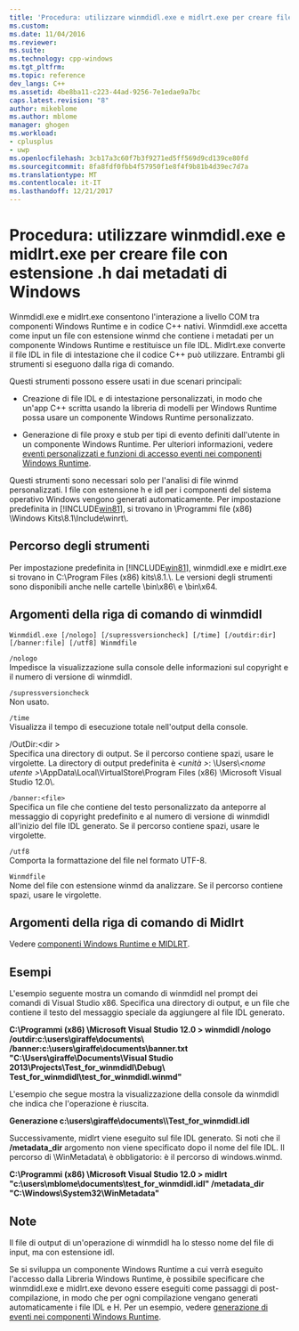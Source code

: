 ```yaml
---
title: 'Procedura: utilizzare winmdidl.exe e midlrt.exe per creare file con estensione h dai metadati di windows | Documenti Microsoft'
ms.custom: 
ms.date: 11/04/2016
ms.reviewer: 
ms.suite: 
ms.technology: cpp-windows
ms.tgt_pltfrm: 
ms.topic: reference
dev_langs: C++
ms.assetid: 4be8ba11-c223-44ad-9256-7e1edae9a7bc
caps.latest.revision: "8"
author: mikeblome
ms.author: mblome
manager: ghogen
ms.workload:
- cplusplus
- uwp
ms.openlocfilehash: 3cb17a3c60f7b3f9271ed5ff569d9cd139ce80fd
ms.sourcegitcommit: 8fa8fdf0fbb4f57950f1e8f4f9b81b4d39ec7d7a
ms.translationtype: MT
ms.contentlocale: it-IT
ms.lasthandoff: 12/21/2017
---
```

# <a name="how-to-use-winmdidlexe-and-midlrtexe-to-create-h-files-from-windows-metadata"></a>Procedura: utilizzare winmdidl.exe e midlrt.exe per creare file con estensione .h dai metadati di Windows
Winmdidl.exe e midlrt.exe consentono l'interazione a livello COM tra componenti Windows Runtime e in codice C++ nativi. Winmdidl.exe accetta come input un file con estensione winmd che contiene i metadati per un componente Windows Runtime e restituisce un file IDL. Midlrt.exe converte il file IDL in file di intestazione che il codice C++ può utilizzare. Entrambi gli strumenti si eseguono dalla riga di comando.  
  
 Questi strumenti possono essere usati in due scenari principali:  
  
-   Creazione di file IDL e di intestazione personalizzati, in modo che un'app C++ scritta usando la libreria di modelli per Windows Runtime possa usare un componente Windows Runtime personalizzato.  
  
-   Generazione di file proxy e stub per tipi di evento definiti dall'utente in un componente Windows Runtime. Per ulteriori informazioni, vedere [eventi personalizzati e funzioni di accesso eventi nei componenti Windows Runtime](/uwp/winrt-components/custom-events-and-event-accessors-in-windows-runtime-components).  
  
 Questi strumenti sono necessari solo per l'analisi di file winmd personalizzati. I file con estensione h e idl per i componenti del sistema operativo Windows vengono generati automaticamente. Per impostazione predefinita in [!INCLUDE[win81](../misc/includes/win81_md.md)], si trovano in \Programmi file (x86) \Windows Kits\8.1\Include\winrt\\.  
  
## <a name="location-of-the-tools"></a>Percorso degli strumenti  
 Per impostazione predefinita in [!INCLUDE[win81](../misc/includes/win81_md.md)], winmdidl.exe e midlrt.exe si trovano in C:\Program Files (x86) kits\8.1.\\. Le versioni degli strumenti sono disponibili anche nelle cartelle \bin\x86\ e \bin\x64\.  
  
## <a name="winmdidl-command-line-arguments"></a>Argomenti della riga di comando di winmdidl  
  
```  
Winmdidl.exe [/nologo] [/supressversioncheck] [/time] [/outdir:dir] [/banner:file] [/utf8] Winmdfile  
```  
  
 `/nologo`  
 Impedisce la visualizzazione sulla console delle informazioni sul copyright e il numero di versione di winmdidl.   
  
 `/supressversioncheck`  
 Non usato.  
  
 `/time`  
 Visualizza il tempo di esecuzione totale nell'output della console.  
  
 /OutDir:\<dir >  
 Specifica una directory di output. Se il percorso contiene spazi, usare le virgolette. La directory di output predefinita è  *\<unità >*: \Users\\*\<nome utente >*\AppData\Local\VirtualStore\Program Files (x86) \Microsoft Visual Studio 12.0\\.  
  
 `/banner:<file>`  
 Specifica un file che contiene del testo personalizzato da anteporre al messaggio di copyright predefinito e al numero di versione di winmdidl all'inizio del file IDL generato. Se il percorso contiene spazi, usare le virgolette.  
  
 `/utf8`  
 Comporta la formattazione del file nel formato UTF-8.  
  
 `Winmdfile`  
 Nome del file con estensione winmd da analizzare. Se il percorso contiene spazi, usare le virgolette.  
  
## <a name="midlrt-command-line-arguments"></a>Argomenti della riga di comando di Midlrt  
 Vedere [componenti Windows Runtime e MIDLRT](http://msdn.microsoft.com/library/windows/desktop/hh869900\(v=vs.85\).aspx).  
  
## <a name="examples"></a>Esempi  
 L'esempio seguente mostra un comando di winmdidl nel prompt dei comandi di Visual Studio x86. Specifica una directory di output, e un file che contiene il testo del messaggio speciale da aggiungere al file IDL generato.  
  
 **C:\Programmi (x86) \Microsoft Visual Studio 12.0 > winmdidl /nologo /outdir:c:\users\giraffe\documents\ /banner:c:\users\giraffe\documents\banner.txt "C:\Users\giraffe\Documents\Visual Studio 2013\Projects\Test_for_winmdidl\Debug\ Test_for_winmdidl\test_for_winmdidl.winmd"**  
  
 L'esempio che segue mostra la visualizzazione della console da winmdidl che indica che l'operazione è riuscita.  
  
 **Generazione c:\users\giraffe\documents\\\Test_for_winmdidl.idl**  
  
 Successivamente, midlrt viene eseguito sul file IDL generato. Si noti che il **/metadata_dir** argomento non viene specificato dopo il nome del file IDL. Il percorso di \WinMetadata\ è obbligatorio: è il percorso di windows.winmd.  
  
 **C:\Programmi (x86) \Microsoft Visual Studio 12.0 > midlrt "c:\users\mblome\documents\test_for_winmdidl.idl" /metadata_dir "C:\Windows\System32\WinMetadata"**  
  
## <a name="remarks"></a>Note  
 Il file di output di un'operazione di winmdidl ha lo stesso nome del file di input, ma con estensione idl.  
  
 Se si sviluppa un componente Windows Runtime a cui verrà eseguito l'accesso dalla Libreria Windows Runtime, è possibile specificare che winmdidl.exe e midlrt.exe devono essere eseguiti come passaggi di post-compilazione, in modo che per ogni compilazione vengano generati automaticamente i file IDL e H.  Per un esempio, vedere [generazione di eventi nei componenti Windows Runtime](/uwp/winrt-components/raising-events-in-windows-runtime-components).